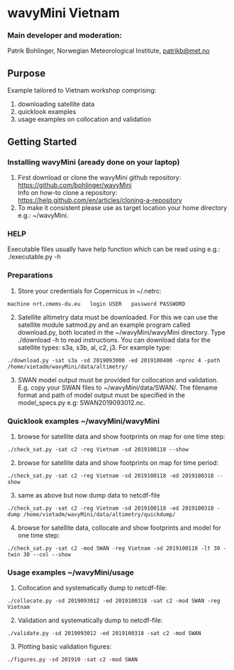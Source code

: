 # wavyMini Vietnam

### Main developer and moderation:
Patrik Bohlinger, Norwegian Meteorological Institute, patrikb@met.no

## Purpose
Example tailored to Vietnam workshop comprising:  
1. downloading satellite data  
2. quicklook examples  
3. usage examples on collocation and validation  

## Getting Started
### Installing wavyMini (aready done on your laptop)
1. First download or clone the wavyMini github repository: https://github.com/bohlinger/wavyMini  
Info on how-to clone a repository:
https://help.github.com/en/articles/cloning-a-repository  
2. To make it consistent please use as target location your home directory e.g.: ~/wavyMini.

### HELP
Executable files usually have help function which can be read using e.g.:
./executable.py -h

### Preparations
1. Store your credentials for Copernicus in ~/.netrc:  
```
machine nrt.cmems-du.eu   login USER   password PASSWORD
```
2. Satellite altimetry data must be downloaded. For this we can use the satellite module satmod.py and an example program called download.py, both located in the  ~/wavyMini/wavyMini directory. Type ./download -h to read instructions. You can download data for the satellite types: s3a, s3b, al, c2, j3. For example type:  
```
./download.py -sat s3a -sd 2019093000 -ed 2019100400 -nproc 4 -path /home/vietadm/wavyMini/data/altimetry/
```
3. SWAN model output must be provided for collocation and validation. E.g. copy your SWAN files to ~/wavyMini/data/SWAN/. The filename format and path of model output must be specified in the model_specs.py e.g: SWAN2019093012.nc.

### Quicklook examples ~/wavyMini/wavyMini
1. browse for satellite data and show footprints on map for one time step:
```
./check_sat.py -sat c2 -reg Vietnam -sd 2019100118 --show
```
2. browse for satellite data and show footprints on map for time period:
```
./check_sat.py -sat c2 -reg Vietnam -sd 2019100118 -ed 2019100318 --show
```
3. same as above but now dump data to netcdf-file
```
./check_sat.py -sat c2 -reg Vietnam -sd 2019100118 -ed 2019100318 -dump /home/vietadm/wavyMini/data/altimetry/quickdump/
```
4. browse for satellite data, collocate and show footprints and model for one time step:
```
./check_sat.py -sat c2 -mod SWAN -reg Vietnam -sd 2019100118 -lt 30 -twin 30 --col --show
```

### Usage examples ~/wavyMini/usage
1. Collocation and systematically dump to netcdf-file:
```
./collocate.py -sd 2019093012 -ed 2019100318 -sat c2 -mod SWAN -reg Vietnam
```
2. Validation and systematically dump to netcdf-file:
```
./validate.py -sd 2019093012 -ed 2019100318 -sat c2 -mod SWAN
```
3. Plotting basic validation figures:
```
./figures.py -sd 201910 -sat c2 -mod SWAN
```
